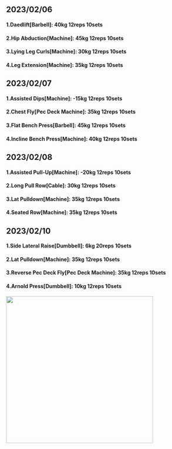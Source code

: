 ## 2023/02/06
#### 1.Daedlift\[Barbell\]: 40kg 12reps 10sets
#### 2.Hip Abduction\[Machine\]: 45kg 12reps 10sets
#### 3.Lying Leg Curls\[Machine\]: 30kg 12reps 10sets
#### 4.Leg Extension\[Machine\]: 35kg 12reps 10sets

## 2023/02/07
#### 1.Assisted Dips\[Machine\]: -15kg 12reps 10sets
#### 2.Chest Fly\[Pec Deck Machine\]: 35kg 12reps 10sets
#### 3.Flat Bench Press\[Barbell\]: 45kg 12reps 10sets
#### 4.Incline Bench Press\[Machine\]: 40kg 12reps 10sets

## 2023/02/08
#### 1.Assisted Pull-Up\[Machine\]: -20kg 12reps 10sets
#### 2.Long Pull Row\[Cable\]: 30kg 12reps 10sets
#### 3.Lat Pulldown\[Machine\]: 35kg 12reps 10sets
#### 4.Seated Row\[Machine\]: 35kg 12reps 10sets

## 2023/02/10
#### 1.Side Lateral Raise\[Dumbbell\]: 6kg 20reps 10sets
#### 2.Lat Pulldown\[Machine\]: 35kg 12reps 10sets
#### 3.Reverse Pec Deck Fly\[Pec Deck Machine\]: 35kg 12reps 10sets
#### 4.Arnold Press\[Dumbbell\]: 10kg 12reps 10sets

<img src='../_resources/__075.png' width='400px' />
